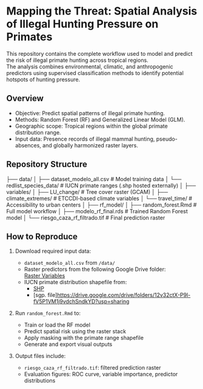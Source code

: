 # Mapping the Threat: Spatial Analysis of Illegal Hunting Pressure on Primates

This repository contains the complete workflow used to model and predict the risk of illegal primate hunting across tropical regions.  
The analysis combines environmental, climatic, and anthropogenic predictors using supervised classification methods to identify potential hotspots of hunting pressure.

## Overview

- Objective: Predict spatial patterns of illegal primate hunting.
- Methods: Random Forest (RF) and Generalized Linear Model (GLM).
- Geographic scope: Tropical regions within the global primate distribution range.
- Input data: Presence records of illegal mammal hunting, pseudo-absences, and globally harmonized raster layers.

## Repository Structure
├── data/
│ ├── dataset_modelo_all.csv # Model training data
│ └── redlist_species_data/ # IUCN primate ranges (.shp hosted externally)
│
├── variables/
│ ├── LU_change/ # Tree cover raster (GCAM)
│ ├── climate_extremes/ # ETCCDI-based climate variables
│ └── travel_time/ # Accessibility to urban centers
│
├── rf_model/
│ ├── random_forest.Rmd # Full model workflow
│ ├── modelo_rf_final.rds # Trained Random Forest model
│ └── riesgo_caza_rf_filtrado.tif # Final prediction raster


## How to Reproduce

1. Download required input data:
   - `dataset_modelo_all.csv` from `/data/`
   - Raster predictors from the following Google Drive folder:  
     [Raster Variables](https://drive.google.com/drive/folders/13ENit3NzjQ8nZb11pIet4NIscoZD0vE1?usp=share_link)
   - IUCN primate distribution shapefile from:
     -  [SHP]([https://drive.google.com/drive/folders/12v32ctX-P9l-fV5P1VM1j9vdchSndkYD?usp=sharing])
     - [sgp. file]https://drive.google.com/drive/folders/12v32ctX-P9l-fV5P1VM1j9vdchSndkYD?usp=sharing

2. Run `random_forest.Rmd` to:
   - Train or load the RF model
   - Predict spatial risk using the raster stack
   - Apply masking with the primate range shapefile
   - Generate and export visual outputs

3. Output files include:
   - `riesgo_caza_rf_filtrado.tif`: filtered prediction raster
   - Evaluation figures: ROC curve, variable importance, predictor distributions


